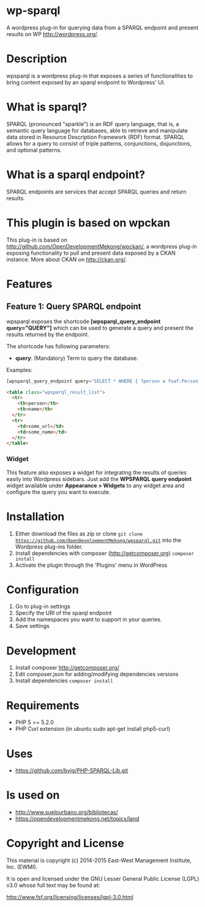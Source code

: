 wp-sparql
=======

A wordpress plug-in for querying data from a SPARQL endpoint and present results on WP http://wordpress.org/.

# Description

wpsparql is a wordpress plug-in that exposes a series of functionalities to bring content exposed by an sparql endpoint to Wordpress' UI.

# What is sparql?

SPARQL (pronounced "sparkle") is an RDF query language, that is, a semantic query language for databases, able to retrieve and manipulate data stored in Resource Description Framework (RDF) format. SPARQL allows for a query to consist of triple patterns, conjunctions, disjunctions, and optional patterns.

# What is a sparql endpoint?

SPARQL endpoints are services that accept SPARQL queries and return results.

# This plugin is based on wpckan

This plug-in is based on http://github.com/OpenDevelopmentMekong/wpckan/, a wordpress plug-in exposing functionality to pull and present data exposed by a CKAN instance. More about CKAN on http://ckan.org/.

# Features

## Feature 1: Query SPARQL endpoint

wpsparql exposes the shortcode **[wpsparql_query_endpoint query="QUERY"]** which can be used to generate a query and present the results returned by the endpoint.

The shortcode has following parameters:

* **query**: (Mandatory) Term to query the database.

Examples:
```php
[wpsparql_query_endpoint query="SELECT * WHERE { ?person a foaf:Person . ?person foaf:name ?name } LIMIT 1"]
```

```html
<table class="wpsparql_result_list">
  <tr>
    <th>person</th>
    <th>name</th>
  </tr>
  <tr>
    <td>some_url</td>
    <td>some_name</td>
  </tr>
</table>
```

### Widget

This feature also exposes a widget for integrating the results of queries easily into Wordpress sidebars. Just add the **WPSPARQL query endpoint** widget available under **Appearance > Widgets** to any widget area and configure the query you want to execute.

# Installation

1. Either download the files as zip or clone <code>git clone https://github.com/OpenDevelopmentMekong/wpsparql.git</code> into the Wordpress plug-ins folder.
2. Install dependencies with composer (http://getcomposer.org) <code>composer install</code>
3. Activate the plugin through the 'Plugins' menu in WordPress

# Configuration

1. Go to plug-in settings
2. Specify the URl of the sparql endpoint
3. Add the namespaces you want to support in your queries.
4. Save settings

# Development

1. Install composer http://getcomposer.org/
2. Edit composer.json for adding/modifying dependencies versions
3. Install dependencies <code>composer install</code>

# Requirements

* PHP 5 >= 5.2.0
* PHP Curl extension (in ubuntu sudo apt-get install php5-curl)

# Uses

* https://github.com/byjg/PHP-SPARQL-Lib.git

# Is used on

* http://www.suelourbano.org/bibliotecas/
* https://opendevelopmentmekong.net/topics/land

# Copyright and License

This material is copyright (c) 2014-2015 East-West Management Institute, Inc. (EWMI).

It is open and licensed under the GNU Lesser General Public License (LGPL) v3.0 whose full text may be found at:

http://www.fsf.org/licensing/licenses/lgpl-3.0.html
